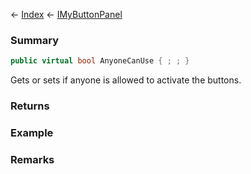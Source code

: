 ← [Index](Api-Index) ← [IMyButtonPanel](SpaceEngineers.Game.ModAPI.Ingame.IMyButtonPanel)

### Summary

```csharp
public virtual bool AnyoneCanUse { ; ; }
```

Gets or sets if anyone is allowed to activate the buttons.

### Returns

### Example

### Remarks

